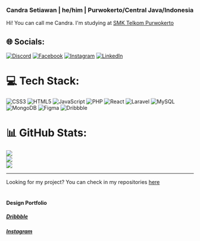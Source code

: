 ### Candra Setiawan | he/him | Purwokerto/Central Java/Indonesia
Hi! You can call me Candra. I'm studying at <a href="https://smktelkom-pwt.sch.id/">SMK Telkom Purwokerto<a/>

## 🌐 Socials:
[![Discord](https://img.shields.io/badge/Discord-%237289DA.svg?logo=discord&logoColor=white)](https://discord.com/users/911938523593068564) [![Facebook](https://img.shields.io/badge/Facebook-%231877F2.svg?logo=Facebook&logoColor=white)](https://www.facebook.com/chandra.setyawan.7146/) [![Instagram](https://img.shields.io/badge/Instagram-%23E4405F.svg?logo=Instagram&logoColor=white)](https://instagram.com/can_setiawan) [![LinkedIn](https://img.shields.io/badge/LinkedIn-%230077B5.svg?logo=linkedin&logoColor=white)](https://www.linkedin.com/in/candra-setiawan-783857253/) 

# 💻 Tech Stack:
![CSS3](https://img.shields.io/badge/css3-%231572B6.svg?style=for-the-badge&logo=css3&logoColor=white) ![HTML5](https://img.shields.io/badge/html5-%23E34F26.svg?style=for-the-badge&logo=html5&logoColor=white) ![JavaScript](https://img.shields.io/badge/javascript-%23323330.svg?style=for-the-badge&logo=javascript&logoColor=%23F7DF1E) ![PHP](https://img.shields.io/badge/php-%23777BB4.svg?style=for-the-badge&logo=php&logoColor=white) ![React](https://img.shields.io/badge/react-%2320232a.svg?style=for-the-badge&logo=react&logoColor=%2361DAFB) ![Laravel](https://img.shields.io/badge/laravel-%23FF2D20.svg?style=for-the-badge&logo=laravel&logoColor=white) ![MySQL](https://img.shields.io/badge/mysql-%2300f.svg?style=for-the-badge&logo=mysql&logoColor=white) ![MongoDB](https://img.shields.io/badge/MongoDB-%234ea94b.svg?style=for-the-badge&logo=mongodb&logoColor=white) 	![Figma](https://img.shields.io/badge/figma-%23F24E1E.svg?style=for-the-badge&logo=figma&logoColor=white) ![Dribbble](https://img.shields.io/badge/Dribbble-EA4C89?style=for-the-badge&logo=dribbble&logoColor=white)
# 📊 GitHub Stats:
![](https://github-readme-stats.vercel.app/api?username=CandraDev23&theme=dark&hide_border=false&include_all_commits=false&count_private=false)<br/>
![](https://github-readme-streak-stats.herokuapp.com/?user=CandraDev23&theme=dark&hide_border=false)<br/>
![](https://github-readme-stats.vercel.app/api/top-langs/?username=CandraDev23&theme=dark&hide_border=false&include_all_commits=false&count_private=false&layout=compact)

---

Looking for my project? You can check in my repositories <a href="https://github.com/CandraDev23?tab=repositories">here<a/>
  
#

#### Design Portfolio

##### <a href="https://dribbble.com/DesignByCandra">Dribbble<a>
##### <a href="https://www.instagram.com/designbycandra/">Instagram<a>
